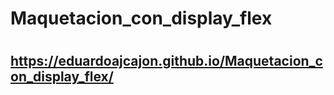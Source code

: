 # Maquetacion_con_display_flex
#  
## https://eduardoajcajon.github.io/Maquetacion_con_display_flex/
